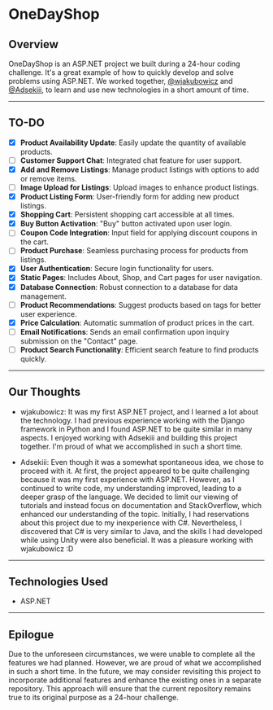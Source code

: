 # OneDayShop

## Overview

OneDayShop is an ASP.NET project we built during a 24-hour coding challenge. It's a great example of how to quickly develop and solve problems using ASP.NET.
We worked together, [@wjakubowicz](https://github.com/wjakubowicz) and [@Adsekiii](https://github.com/Adsekiii), to learn and use new technologies in a short amount of time.

---

## TO-DO

- [x] **Product Availability Update**: Easily update the quantity of available products.
- [ ] **Customer Support Chat**: Integrated chat feature for user support.
- [x] **Add and Remove Listings**: Manage product listings with options to add or remove items.
- [ ] **Image Upload for Listings**: Upload images to enhance product listings.
- [x] **Product Listing Form**: User-friendly form for adding new product listings.
- [x] **Shopping Cart**: Persistent shopping cart accessible at all times.
- [x] **Buy Button Activation**: "Buy" button activated upon user login.
- [ ] **Coupon Code Integration**: Input field for applying discount coupons in the cart.
- [ ] **Product Purchase**: Seamless purchasing process for products from listings.
- [x] **User Authentication**: Secure login functionality for users.
- [x] **Static Pages**: Includes About, Shop, and Cart pages for user navigation.
- [x] **Database Connection**: Robust connection to a database for data management.
- [ ] **Product Recommendations**: Suggest products based on tags for better user experience.
- [x] **Price Calculation**: Automatic summation of product prices in the cart.
- [ ] **Email Notifications**: Sends an email confirmation upon inquiry submission on the "Contact" page.
- [ ] **Product Search Functionality**: Efficient search feature to find products quickly.

---

## Our Thoughts

- wjakubowicz: It was my first ASP.NET project, and I learned a lot about the technology.
I had previous experience working with the Django framework in Python and I found ASP.NET to be quite similar in many aspects.
I enjoyed working with Adsekiii and building this project together. I'm proud of what we accomplished in such a short time. 

- Adsekiii: Even though it was a somewhat spontaneous idea, we chose to proceed with it.
At first, the project appeared to be quite challenging because it was my first experience with ASP.NET.
However, as I continued to write code, my understanding improved, leading to a deeper grasp of the language.
We decided to limit our viewing of tutorials and instead focus on documentation and StackOverflow,
which enhanced our understanding of the topic. Initially, I had reservations about this project due to my inexperience with C#.
Nevertheless, I discovered that C# is very similar to Java, and the skills I had developed while using Unity were also beneficial.
It was a pleasure working with wjakubowicz :D

---

## Technologies Used

- ASP.NET

---

## Epilogue

Due to the unforeseen circumstances, we were unable to complete all the features we had planned.
However, we are proud of what we accomplished in such a short time.
In the future, we may consider revisiting this project to incorporate additional features and enhance the existing ones in a separate repository.
This approach will ensure that the current repository remains true to its original purpose as a 24-hour challenge.
